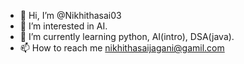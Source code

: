 - 👋 Hi, I’m @Nikhithasai03
- 👀 I’m interested in AI.
- 🌱 I’m currently learning python, AI(intro), DSA(java).
- 📫 How to reach me nikhithasaijagani@gamil.com

<!---
Nikhithasai03/Nikhithasai03 is a ✨ special ✨ repository because its `README.md` (this file) appears on your GitHub profile.
You can click the Preview link to take a look at your changes.
--->
